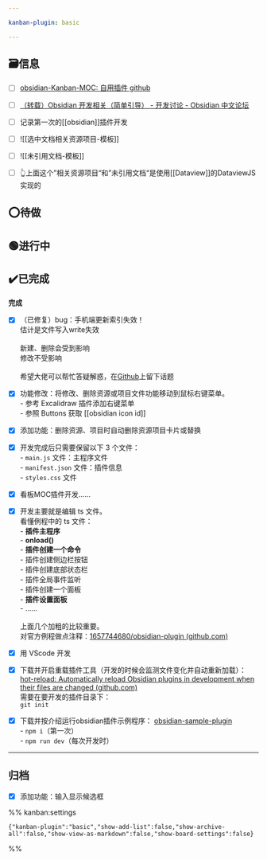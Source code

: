 ```yaml
---

kanban-plugin: basic

---
```


## 🗃️信息

- [ ] [obsidian-Kanban-MOC: 自用插件 github](https://github.com/1657744680/obsidian-Kanban-MOC)
- [ ] [（转载）Obsidian 开发相关（简单引导） - 开发讨论 - Obsidian 中文论坛](https://forum-zh.obsidian.md/t/topic/148)
- [ ] 记录第一次的[[obsidian]]插件开发
- [ ] ![[选中文档相关资源项目-模板]]
- [ ] ![[未引用文档-模板]]
- [ ] 👆上面这个”相关资源项目“和”未引用文档“是使用[[Dataview]]的DataviewJS实现的


## ⭕待做



## 🟢进行中



## ✔️已完成

**完成**
- [x] （已修复）bug：手机端更新索引失效！<br>估计是文件写入write失效<br><br>新建、删除会受到影响<br>修改不受影响<br><br>希望大佬可以帮忙答疑解惑，在[Github](https://github.com/1657744680/obsidian-Kanban-MOC)上留下话题
- [x] 功能修改：将修改、删除资源或项目文件功能移动到鼠标右键菜单。<br>- 参考 Excalidraw 插件添加右键菜单<br>- 参照 Buttons 获取 [[obsidian icon id]]
- [x] 添加功能：删除资源、项目时自动删除资源项目卡片或替换
- [x] 开发完成后只需要保留以下 3 个文件：<br>- `main.js` 文件：主程序文件<br>- `manifest.json` 文件：插件信息<br>- `styles.css` 文件
- [x] 看板MOC插件开发……
- [x] 开发主要就是编辑 ts 文件。<br>看懂例程中的 ts 文件：<br>- **插件主程序**<br>	- **onload()**<br>- **插件创建一个命令**<br>- 插件创建侧边栏按钮<br>- 插件创建底部状态栏<br>- 插件全局事件监听<br>- 插件创建一个面板<br>- **插件设置面板**<br>- ……<br><br>上面几个加粗的比较重要。<br>对官方例程做点注释：[1657744680/obsidian-plugin (github.com)](https://github.com/1657744680/obsidian-plugin)
- [x] 用 VScode 开发
- [x] 下载并开启重载插件工具（开发的时候会监测文件变化并自动重新加载）：[hot-reload: Automatically reload Obsidian plugins in development when their files are changed (github.com)](https://github.com/pjeby/hot-reload)<br>需要在要开发的插件目录下：<br>`git init`
- [x] 下载并按介绍运行obsidian插件示例程序： [obsidian-sample-plugin](https://github.com/obsidianmd/obsidian-sample-plugin)<br>- `npm i`（第一次）<br>- `npm run dev`（每次开发时）


***

## 归档

- [x] 添加功能：输入显示候选框

%% kanban:settings
```
{"kanban-plugin":"basic","show-add-list":false,"show-archive-all":false,"show-view-as-markdown":false,"show-board-settings":false}
```
%%